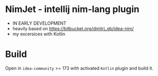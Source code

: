 NimJet - intellij nim-lang plugin
==

- IN EARLY DEVELOPMENT
- heavily based on https://bitbucket.org/dmitri_gb/idea-nim/
- my excersices with Kotlin

Build
==

Open in `idea-community` >= 173 with activated `Kotlin` plugin and build it. 
